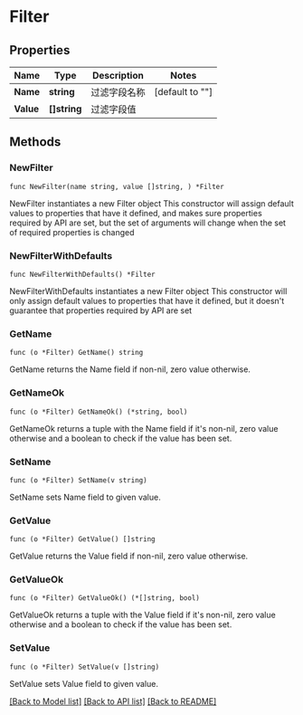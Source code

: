# Filter

## Properties

Name | Type | Description | Notes
------------ | ------------- | ------------- | -------------
**Name** | **string** | 过滤字段名称 | [default to ""]
**Value** | **[]string** | 过滤字段值 | 

## Methods

### NewFilter

`func NewFilter(name string, value []string, ) *Filter`

NewFilter instantiates a new Filter object
This constructor will assign default values to properties that have it defined,
and makes sure properties required by API are set, but the set of arguments
will change when the set of required properties is changed

### NewFilterWithDefaults

`func NewFilterWithDefaults() *Filter`

NewFilterWithDefaults instantiates a new Filter object
This constructor will only assign default values to properties that have it defined,
but it doesn't guarantee that properties required by API are set

### GetName

`func (o *Filter) GetName() string`

GetName returns the Name field if non-nil, zero value otherwise.

### GetNameOk

`func (o *Filter) GetNameOk() (*string, bool)`

GetNameOk returns a tuple with the Name field if it's non-nil, zero value otherwise
and a boolean to check if the value has been set.

### SetName

`func (o *Filter) SetName(v string)`

SetName sets Name field to given value.


### GetValue

`func (o *Filter) GetValue() []string`

GetValue returns the Value field if non-nil, zero value otherwise.

### GetValueOk

`func (o *Filter) GetValueOk() (*[]string, bool)`

GetValueOk returns a tuple with the Value field if it's non-nil, zero value otherwise
and a boolean to check if the value has been set.

### SetValue

`func (o *Filter) SetValue(v []string)`

SetValue sets Value field to given value.



[[Back to Model list]](../README.md#documentation-for-models) [[Back to API list]](../README.md#documentation-for-api-endpoints) [[Back to README]](../README.md)


